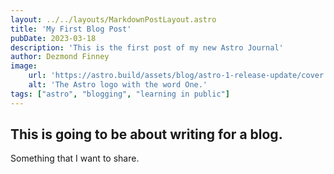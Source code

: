 ```yaml
---
layout: ../../layouts/MarkdownPostLayout.astro
title: 'My First Blog Post'
pubDate: 2023-03-18
description: 'This is the first post of my new Astro Journal'
author: Dezmond Finney
image:
    url: 'https://astro.build/assets/blog/astro-1-release-update/cover.jpeg' 
    alt: 'The Astro logo with the word One.'
tags: ["astro", "blogging", "learning in public"]
---
```


## This is going to be about writing for a blog.

Something that I want to share.
